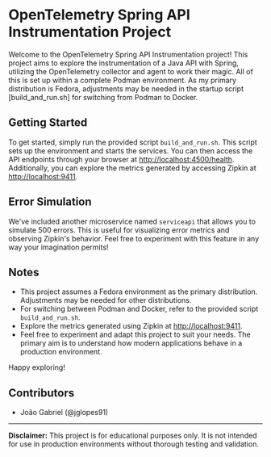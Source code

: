 # OpenTelemetry Spring API Instrumentation Project

Welcome to the OpenTelemetry Spring API Instrumentation project! This project aims to explore the instrumentation of a Java API with Spring, utilizing the OpenTelemetry collector and agent to work their magic. All of this is set up within a complete Podman environment. As my primary distribution is Fedora, adjustments may be needed in the startup script [build_and_run.sh] for switching from Podman to Docker.

## Getting Started

To get started, simply run the provided script `build_and_run.sh`. This script sets up the environment and starts the services. You can then access the API endpoints through your browser at [http://localhost:4500/health](http://localhost:4500/health). Additionally, you can explore the metrics generated by accessing Zipkin at [http://localhost:9411](http://localhost:9411).

## Error Simulation

We've included another microservice named `serviceapi` that allows you to simulate 500 errors. This is useful for visualizing error metrics and observing Zipkin's behavior. Feel free to experiment with this feature in any way your imagination permits!

## Notes

- This project assumes a Fedora environment as the primary distribution. Adjustments may be needed for other distributions.
- For switching between Podman and Docker, refer to the provided script `build_and_run.sh`.
- Explore the metrics generated using Zipkin at [http://localhost:9411](http://localhost:9411).
- Feel free to experiment and adapt this project to suit your needs. The primary aim is to understand how modern applications behave in a production environment.

Happy exploring!

## Contributors

- João Gabriel (@jglopes91)

---

**Disclaimer:** This project is for educational purposes only. It is not intended for use in production environments without thorough testing and validation.

